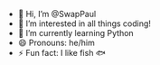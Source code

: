 - 👋 Hi, I’m @SwapPaul
- 👀 I’m interested in all things coding!
- 🌱 I’m currently learning Python
- 😄 Pronouns: he/him
- ⚡ Fun fact: I like fish 🐟

<!---
SwapPaul/SwapPaul is a ✨ special ✨ repository because its `README.md` (this file) appears on your GitHub profile.
You can click the Preview link to take a look at your changes.
--->
